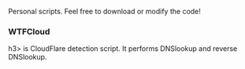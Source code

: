 Personal scripts. Feel free to download or modify the code!<br />
<h3>WTFCloud</h3>h3> is CloudFlare detection script. It performs DNSlookup and reverse DNSlookup. 
